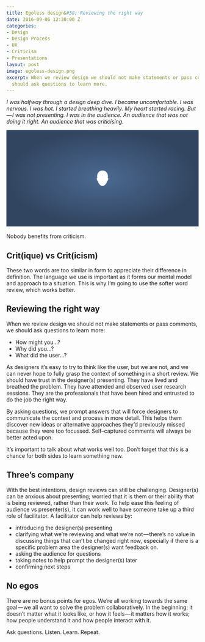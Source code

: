```yaml
---
title: Egoless design&#58; Reviewing the right way
date: 2016-09-06 12:30:00 Z
categories:
- Design
- Design Process
- UX
- Criticism
- Presentations
layout: post
image: egoless-design.png
excerpt: When we review design we should not make statements or pass comments, we
  should ask questions to learn more.
---
```


_I was halfway through a design deep dive. I became uncomfortable. I was nervous. I was hot. I started breathing heavily. My heart started racing. But — I was not presenting. I was in the audience. An audience that was not doing it right. An audience that was criticising._

![An illustration of a head in empty space](/assets/2016/09/egoless-design-reviewing-the-right-way/egoless-design.png)

Nobody benefits from criticism.

## Crit(ique) vs Crit(icism)
These two words are too similar in form to appreciate their difference in definition. The language we use is important as it forms our mental model and approach to a situation. This is why I’m going to use the softer word review, which works better.

## Reviewing the right way

When we review design we should not make statements or pass comments, we should ask questions to learn more:

- How might you...?
- Why did you...?
- What did the user...?

As designers it’s easy to try to think like the user, but we are not, and we can never hope to fully grasp the context of something in a short review. We should have trust in the designer(s) presenting. They have lived and breathed the problem. They have attended and observed user research sessions. They are the professionals that have been hired and entrusted to do the job the right way.

By asking questions, we prompt answers that will force designers to communicate the context and process in more detail. This helps them discover new ideas or alternative approaches they’d previously missed because they were too focussed. Self–captured comments will always be better acted upon.

It’s important to talk about what works well too. Don’t forget that this is a chance for both sides to learn something new.

## Three’s company

With the best intentions, design reviews can still be challenging. Designer(s) can be anxious about presenting; worried that it is them or their ability that is being reviewed, rather than their work. To help ease this feeling of audience vs presenter(s), it can work well to have someone take up a third role of facilitator. A facilitator can help reviews by:

- introducing the designer(s) presenting
- clarifying what we’re reviewing and what we’re not — there’s no value in discussing things that can’t be changed right now, especially if there is a specific problem area the designer(s) want feedback on.
- asking the audience for questions
- taking notes to help prompt the designer(s) later
- confirming next steps

## No egos

There are no bonus points for egos. We’re all working towards the same goal — we all want to solve the problem collaboratively. In the beginning; it doesn’t matter what it looks like, or how it feels — it matters how it works; how people understand it and how people interact with it.

Ask questions. Listen. Learn. Repeat.
